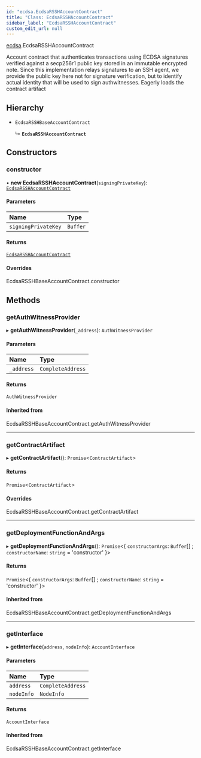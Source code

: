 ```yaml
---
id: "ecdsa.EcdsaRSSHAccountContract"
title: "Class: EcdsaRSSHAccountContract"
sidebar_label: "EcdsaRSSHAccountContract"
custom_edit_url: null
---
```


[ecdsa](../modules/ecdsa.md).EcdsaRSSHAccountContract

Account contract that authenticates transactions using ECDSA signatures
verified against a secp256r1 public key stored in an immutable encrypted note.
Since this implementation relays signatures to an SSH agent, we provide the
public key here not for signature verification, but to identify actual identity
that will be used to sign authwitnesses.
Eagerly loads the contract artifact

## Hierarchy

- `EcdsaRSSHBaseAccountContract`

  ↳ **`EcdsaRSSHAccountContract`**

## Constructors

### constructor

• **new EcdsaRSSHAccountContract**(`signingPrivateKey`): [`EcdsaRSSHAccountContract`](ecdsa.EcdsaRSSHAccountContract.md)

#### Parameters

| Name | Type |
| :------ | :------ |
| `signingPrivateKey` | `Buffer` |

#### Returns

[`EcdsaRSSHAccountContract`](ecdsa.EcdsaRSSHAccountContract.md)

#### Overrides

EcdsaRSSHBaseAccountContract.constructor

## Methods

### getAuthWitnessProvider

▸ **getAuthWitnessProvider**(`_address`): `AuthWitnessProvider`

#### Parameters

| Name | Type |
| :------ | :------ |
| `_address` | `CompleteAddress` |

#### Returns

`AuthWitnessProvider`

#### Inherited from

EcdsaRSSHBaseAccountContract.getAuthWitnessProvider

___

### getContractArtifact

▸ **getContractArtifact**(): `Promise`\<`ContractArtifact`\>

#### Returns

`Promise`\<`ContractArtifact`\>

#### Overrides

EcdsaRSSHBaseAccountContract.getContractArtifact

___

### getDeploymentFunctionAndArgs

▸ **getDeploymentFunctionAndArgs**(): `Promise`\<\{ `constructorArgs`: `Buffer`[] ; `constructorName`: `string` = 'constructor' }\>

#### Returns

`Promise`\<\{ `constructorArgs`: `Buffer`[] ; `constructorName`: `string` = 'constructor' }\>

#### Inherited from

EcdsaRSSHBaseAccountContract.getDeploymentFunctionAndArgs

___

### getInterface

▸ **getInterface**(`address`, `nodeInfo`): `AccountInterface`

#### Parameters

| Name | Type |
| :------ | :------ |
| `address` | `CompleteAddress` |
| `nodeInfo` | `NodeInfo` |

#### Returns

`AccountInterface`

#### Inherited from

EcdsaRSSHBaseAccountContract.getInterface
